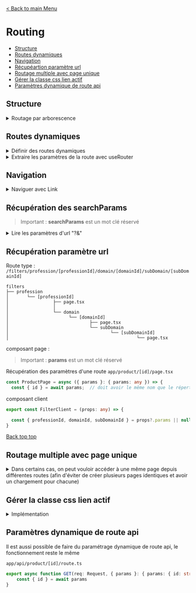 [< Back to main Menu](https://github.com/gsoulie/react-resources/blob/master/react-presentation.md)    

# Routing

* [Structure](#structure)
* [Routes dynamiques](#routes-dynamiques)
* [Navigation](#navigation)
* [Récupéartion paramètre url](#récupération-paramètre-url)
* [Routage multiple avec page unique](#routage-multiple-avec-page-unique)
* [Gérer la classe css lien actif](#gérer-la-classe-css-lien-actif)
* [Paramètres dynamique de route api](#paramètres-dynamique-de-route-api)     

## Structure

<details>
	<summary>Routage par arborescence</summary>
	
chaque répertoire représente un niveau de la route. Dans chaque répertoire, c'est le fichier ````index.tsx```` qui représente la page principale. Chaque autre fichier tsx présent représente un sous-niveau

````
pages
  |
  + index.tsx // représente la route /
  |
  + news
      |
      + index.tsx // réprésente la route /news
      |
      + other.tsx // représente la route /news/other
 
````

**Ceci étant équivalent à cette structure**

````
pages
  |
  + index.tsx // représente la route /
  |
  + news
     |
     + index.tsx // réprésente la route /news
     |
     + other
         |
         + index.tsx // représente la route /news/other
 
````

</details>

## Routes dynamiques

<details>
	<summary>Définir des routes dynamiques</summary>

Pour gérer les pages dynamiques, équivalent à une route de type ````/news/:id````, il faut renommer la page dynamique (le fichier ou le répertoire) en utilisant des crochets ````[]````

````
pages
  |
  + index.tsx // représente la route /
  |
  + news
      |
      + index.tsx // réprésente la route /news
      |
      + [newsId].tsx // représente la route /news/1
  |
  + [productId]
         |
	 + index.tsx	// représente la route /1
 
````

</details>

<details>
	<summary>Extraire les paramètres de la route avec useRouter</summary>

Pour récupérer le paramètre de la route dynamique suivante ````[newsId].tsx```` il suffit d'utiliser le hook *useRouter*	
````typescript
import {useRouter } from 'next/router';

const router = useRouter();
const id = router.query.newsId;	// nom spécifié entre les []. ici [newsId]

````
</details>

## Navigation

<details>
	<summary>Naviguer avec Link</summary>

Next propose aussi un balise ````<Link>```` comme *react-router-dom* pour la navigation mais celle ci utilise l'attribut ````href```` au lieu de *to*
	
````typescript
<li>
	<Link href={"/news/" + 1}>News 1</Link>
<li>
````

Gérer une classe "active" 

````typescript
'use client'
 
import { usePathname } from 'next/navigation'
import Link from 'next/link'
 
export function Links() {
  const pathname = usePathname()
 
  return (
    <nav>
      <ul>
        <li>
          <Link className={`link ${pathname === '/' ? 'active' : ''}`} href="/">
            Home
          </Link>
        </li>
        <li>
          <Link
            className={`link ${pathname === '/about' ? 'active' : ''}`}
            href="/about"
          >
            About
          </Link>
        </li>
      </ul>
    </nav>
  )
}
````

**Naviguer par code**

````typescript
const router = useRouter();
router.push('/details' + props.id);
````

</details>

## Récupération des searchParams

> Important : **searchParams** est un mot clé réservé

<details>
	<summary>Lire les paramètres d'url "?<param>&<param>"</summary>

*page.tsx*
````typescript
export default async function Page({ searchParams }: { searchParams: any }) {

	const { mode } = await searchParams;	// récupération par destructuration
	// écriture alternative
  	const mode = await searchParams.mode || <valeur_par_defaut>;

	retrun <h1>{searchParams.hello}</h1>
}
````

Avec l'url suivante : **localhost:3000/?hello=world** retournera "world"
 
</details>

## Récupération paramètre url

Route type : ````/filters/profession/[professionId]/domain/[domainId]/subDomain/[subDomainId]````

````
filters
├── profession
│       └── [professionId]
│                 ├── page.tsx
│   	          │
│                 └── domain
│                       └── [domainId]
│                               ├── page.tsx
│					            └── subDomain
│                                       └── [subDomainId]
│                                                 └── page.tsx
````

composant page : 

> Important : **params** est un mot clé réservé

Récupération des paramètres d'une route ````app/product/[id]/page.tsx````

````typescript
const ProductPage = async ({ params }: { params: any }) => {
  const { id } = await params;	// doit avoir le même nom que le répertoire de l'arborescence
````

composant client

````typescript
export const FilterClient = (props: any) => {

  const { professionId, domainId, subDomainId } = props?.params || null;  // récupération par destructuration
}
````

[Back top top](#routing)    

## Routage multiple avec page unique

<details>
	<summary>Dans certains cas, on peut vouloir accéder à une même page depuis différentes routes (afin d'éviter de créer plusieurs pages identiques et 
avoir un chargement pour chacune)
</summary>

 Soit les routes suivantes :

/search/product/profession/12345
/search/product/profession/12345/domain/445
/search/product/profession/12345/domain/445/subDomain/6

On souhaite que toute ces routes pointent vers la même page, mais exécutent une requête différente en fonction des paramètres fournis

Pour éviter de créer 3 pages qui feraient la même chose, et n'ayant que la requête de fetch différente, il suffit de créer l'arborescence suivante :

app/search/product/[[...params]]/page.tsx

ATTENTION les paramètres sont récupérés sous forme d'un tableau ['profession', '12345', 'domain', '445', 'subDomain', '6']

````typescript
const page = async ({ params }) => {
  console.log("params", params);

  return (
    <>
      ...
    </>
  );
};
export default page;
````

</details>


## Gérer la classe css lien actif

<details>
	<summary>Implémentation</summary>

````typescript
import Link from "next/link";
import { useSelectedLayoutSegment } from "next/navigation";
import React from "react";

export const NarvbarLink = ({ text, href }: { text: string; href: string }) => {
  const segment = useSelectedLayoutSegment();
  
  const unactiveLink =
    "border-b-1 border-transparent hover:border-b-1 hover:border-red-700 duration-200";
  const activeLink = "border-b-2 border-red-700 duration-200";

  const handleGetLastUrlSegment = (url: string): string => {
    const urlSegments = url.split("/");
    const urlFinalSegment = urlSegments[urlSegments.length - 1];
    return urlFinalSegment;
  };

  const getCssClass = (): string => {
    return segment === handleGetLastUrlSegment(href)
      ? activeLink
      : unactiveLink;
  };

  return (
    <Link href={href} className={getCssClass()}>
      {text}
    </Link>
  );
};


<NarvbarLink text="dashboard" href="/dashboard" />
<NarvbarLink text="products" href="/products" />
<NarvbarLink text="contact" href="/contact" />
````
 
</details>


## Paramètres dynamique de route api

Il est aussi possible de faire du paramétrage dynamique de route api, le fonctionnement reste le même 

````app/api/product/[id]/route.ts````

````typescript
export async function GET(req: Request, { params }: { params: { id: string } }) {
	const { id } = await params
}
````
